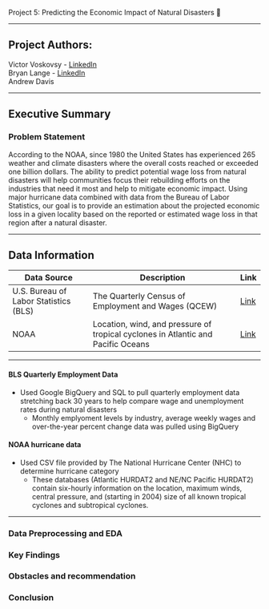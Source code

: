 Project 5: Predicting the Economic Impact of Natural Disasters :ocean:

---
## Project Authors:

Victor Voskovsy  - [LinkedIn](https://www.linkedin.com/in/victorvoskovsky) <br>
Bryan Lange  - [LinkedIn](https://www.linkedin.com/in/bryanrobertlange) <br>
Andrew Davis  

---
## Executive Summary

### Problem Statement

According to the NOAA, since 1980 the United States has experienced 265 weather and climate disasters where the overall costs reached or exceeded one billion dollars. The ability to predict potential wage loss from natural disasters will help communities focus their rebuilding efforts on the industries that need it most and help to mitigate economic impact. Using major hurricane data combined with data from the Bureau of Labor Statistics, our goal is to provide an estimation about the projected economic loss in a given locality based on the reported or estimated wage loss in that region after a natural disaster.  

---
## Data Information

| Data Source | Description | Link |
| --- | --- | --- |
| U.S. Bureau of Labor Statistics (BLS) | The Quarterly Census of Employment and Wages (QCEW) | [Link](https://www.bls.gov/cew/about-data/data-files-guide.htm)|
| NOAA | Location, wind, and pressure of tropical cyclones in Atlantic and Pacific Oceans | [Link](https://www.kaggle.com/noaa/hurricane-database)|

---

#### BLS Quarterly Employment Data
- Used Google BigQuery and SQL to pull quarterly employment data stretching back 30 years to help compare wage and unemployment rates during natural disasters 
    - Monthly emplyoment levels by industry, average weekly wages and over-the-year percent change data was pulled using BigQuery

#### NOAA hurricane data 
- Used CSV file provided by The National Hurricane Center (NHC) to determine hurricane category
    - These databases (Atlantic HURDAT2 and NE/NC Pacific HURDAT2) contain six-hourly information on the location, maximum winds, central pressure, and (starting in 2004) size of all known tropical cyclones and subtropical cyclones.  

---
### Data Preprocessing and EDA


### Key Findings


### Obstacles and recommendation


### Conclusion
